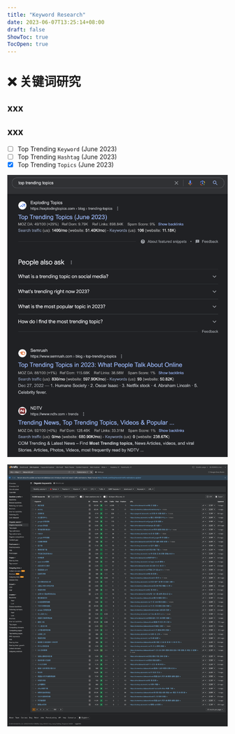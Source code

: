 ```yaml
---
title: "Keyword Research"
date: 2023-06-07T13:25:14+08:00
draft: false
ShowToc: true
TocOpen: true
---
```


# :x: 关键词研究

## xxx
## xxx

- [ ] Top Trending `Keyword`  (June 2023)
- [ ] Top Trending `Hashtag`  (June 2023)
- [x] Top Trending `Topics`   (June 2023)

![](https://github.com/davidpythonseo/web3blog/blob/main/content/post/images/trending-topics.png)

![](https://github.com/davidpythonseo/web3blog/blob/main/content/post/images/ahref-test.png)